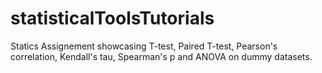 # statisticalToolsTutorials
Statics Assignement showcasing T-test, Paired T-test, Pearson's correlation, Kendall's tau, Spearman's p and ANOVA on dummy datasets. 
